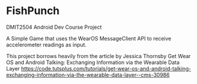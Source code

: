 # FishPunch
DMIT2504 Android Dev Course Project

A Simple Game that uses the WearOS MessageClient API to receive accelerometer readings as input.

This project borrows heavily from the article by Jessica Thornsby
Get Wear OS and Android Talking: Exchanging Information via the Wearable Data Layer
https://code.tutsplus.com/tutorials/get-wear-os-and-android-talking-exchanging-information-via-the-wearable-data-layer--cms-30986

